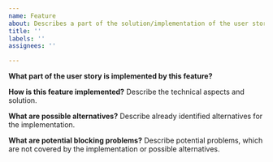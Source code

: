 ```yaml
---
name: Feature
about: Describes a part of the solution/implementation of the user story
title: ''
labels: ''
assignees: ''

---
```


**What part of the user story is implemented by this feature?**

**How is this feature implemented?**
Describe the technical aspects and solution.

**What are possible alternatives?**
Describe already identified alternatives for the implementation.

**What are potential blocking problems?**
Describe potential problems, which are not covered by the implementation or possible alternatives.
